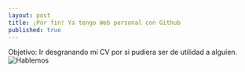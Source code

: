 ```yaml
---
layout: post
title: ¡Por fin! Ya tengo Web personal con Github
published: true
---
```


Objetivo: Ir desgranando mi CV por si pudiera ser de utilidad a alguien.
![Hablemos]({{site.baseurl}}/images/vaso.JPG)